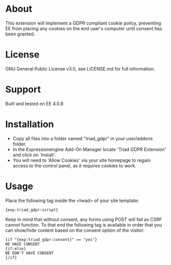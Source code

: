 # About
This extension will implement a GDPR compliant cookie policy, preventing EE from placing any cookies on the end user's computer
until consent has been granted.

# License
GNU General Public License v3.0, see LICENSE.md for full information.

# Support
Built and tested on EE 4.0.8

# Installation
- Copy all files into a folder named "triad_gdpr" in your user/addons folder.
- In the Expressionengine Add-On Manager locate 'Triad GDPR Extension' and click on 'Install'.
- You will need to 'Allow Cookies' via your site homepage to regain access to the control panel, as it requires cookies to work.

# Usage

Place the following tag inside the &lt;head&gt; of your site template:
```
{exp:triad_gdpr:script}
```

Keep in mind that without consent, any forms using POST will fail as CSRF cannot function.
To that end the following tag is available in order that you can show/hide content based on the consent option of the visitor:

```
{if "{exp:triad_gdpr:consent}" == "yes"}
WE HAVE CONSENT
{if:else}
WE DON'T HAVE CONSENT
{/if}
```
